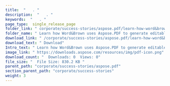 ```yaml
---
title:  "   . " 
description:  "   . " 
keywords:  "   . " 
page_type:  single_release_page
folder_link: " corporate/success-stories/aspose.pdf/learn-how-word&brown-uses-aspose.pdf-to-generate-editable-powerpoint-files/"
folder_name: " Learn how Word&Brown uses Aspose.PDF to generate editable PowerPoint files"
download_link: " /corporate/success-stories/aspose.pdf/learn-how-word&brown-uses-aspose.pdf-to-generate-editable-powerpoint-files/c4c597ebc0b44bd39602499e1e7960ed"
download_text: " Download"
Intro_text: " Learn how Word&Brown uses Aspose.PDF to generate editable PowerPoint files"
image_link: " https://downloads.aspose.com/resources/img/pdf-icon.png"
download_count: "  Downloads: 0  Views: 0"
file_size: "  File Size: 830.2 KB "
parent_path: "corporate/success-stories/aspose.pdf"
section_parent_path: "corporate/success-stories"
weight: 3 
---
```




